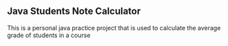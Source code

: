 ## Java Students Note Calculator

This is a personal java practice project that is used to calculate the average grade of students in a course
